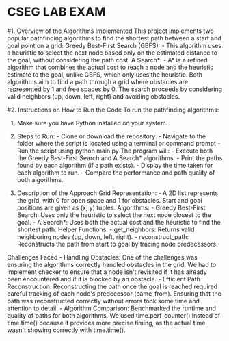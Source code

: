 # CSEG LAB EXAM
#1. Overview of the Algorithms Implemented
This project implements two popular pathfinding algorithms to find the shortest path between a start and goal point on a grid:
  Greedy Best-First Search (GBFS):
    - This algorithm uses a heuristic to select the next node based only on the estimated distance to the goal, without considering the path cost.
  A Search*:
    - A* is a refined algorithm that combines the actual cost to reach a node and the heuristic estimate to the goal, unlike GBFS, which only uses the heuristic.
Both algorithms aim to find a path through a grid where obstacles are represented by 1 and free spaces by 0. The search proceeds by considering valid neighbors (up, down, left, right) and avoiding obstacles.

#2. Instructions on How to Run the Code
To run the pathfinding algorithms:
   1. Make sure you have Python installed on your system.
   2. Steps to Run:
     - Clone or download the repository.
     - Navigate to the folder where the script is located using a terminal or command prompt
     - Run the script using python main.py
   The program will:
     - Execute both the Greedy Best-First Search and A Search* algorithms.
     - Print the paths found by each algorithm (if a path exists).
     - Display the time taken for each algorithm to run.
     - Compare the performance and path quality of both algorithms.
       
  3. Description of the Approach
  Grid Representation:
    - A 2D list represents the grid, with 0 for open space and 1 for obstacles. Start and goal positions are given as (x, y) tuples.
  Algorithms:
    - Greedy Best-First Search: Uses only the heuristic to select the next node closest to the goal.
    - A Search*: Uses both the actual cost and the heuristic to find the shortest path.
  Helper Functions:
    - get_neighbors: Returns valid neighboring nodes (up, down, left, right).
    - reconstruct_path: Reconstructs the path from start to goal by tracing node predecessors.
     
  Challenges Faced
    - Handling Obstacles:
        One of the challenges was ensuring the algorithms correctly handled obstacles in the grid. We had to implement checker to ensure that
        a node isn't revisited if it has already been encountered and if it is blocked by an obstacle.
    - Efficient Path Reconstruction:
        Reconstructing the path once the goal is reached required careful tracking of each node's predecessor (came_from). Ensuring that the path was
        reconstructed correctly without errors took some time and attention to detail.
    - Algorithm Comparison: 
        Benchmarked the runtime and quality of paths for both algorithms. We used time.perf_counter() instead of time.time() because 
        it provides more precise timing, as the actual time wasn't showing correctly with time.time().

